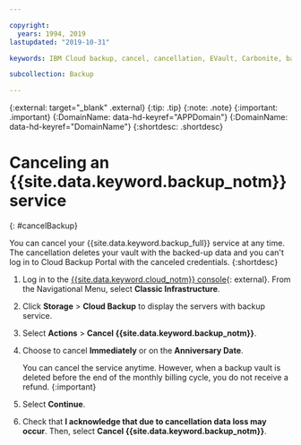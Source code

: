 ```yaml
---

copyright:
  years: 1994, 2019
lastupdated: "2019-10-31"

keywords: IBM Cloud backup, cancel, cancellation, EVault, Carbonite, backup

subcollection: Backup

---
```

{:external: target="_blank" .external}
{:tip: .tip}
{:note: .note}
{:important: .important}
{:DomainName: data-hd-keyref="APPDomain"}
{:DomainName: data-hd-keyref="DomainName"}
{:shortdesc: .shortdesc}

# Canceling an {{site.data.keyword.backup_notm}} service
{: #cancelBackup}

You can cancel your {{site.data.keyword.backup_full}} service at any time. The cancellation deletes your vault with the backed-up data and you can't log in to Cloud Backup Portal with the canceled credentials.
{:shortdesc}

1. Log in to the [{{site.data.keyword.cloud_notm}} console](https://{DomainName}){: external}. From the Navigational Menu, select **Classic Infrastructure**.
2. Click **Storage** > **Cloud Backup** to display the servers with backup service.
3. Select **Actions** > **Cancel {{site.data.keyword.backup_notm}}**.
4. Choose to cancel **Immediately** or on the **Anniversary Date**.

   You can cancel the service anytime. However, when a backup vault is deleted before the end of the monthly billing cycle, you do not receive a refund.
   {:important}
5. Select **Continue**.
6. Check that **I acknowledge that due to cancellation data loss may occur**. Then, select **Cancel {{site.data.keyword.backup_notm}}**.
